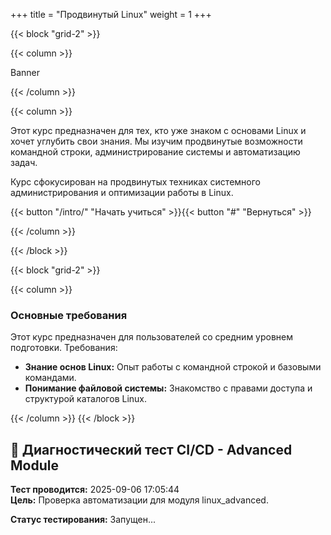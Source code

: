 +++
title = "Продвинутый Linux"
weight = 1
+++

{{< block "grid-2" >}}

{{< column >}}

Banner

{{< /column >}}

{{< column >}}

Этот курс предназначен для тех, кто уже знаком с основами Linux и хочет углубить свои знания. Мы изучим продвинутые возможности командной строки, администрирование системы и автоматизацию задач.

Курс сфокусирован на продвинутых техниках системного администрирования и оптимизации работы в Linux.

{{< button "/intro/" "Начать учиться" >}}{{< button "#" "Вернуться" >}}

{{< /column >}}

{{< /block >}}

{{< block "grid-2" >}}

{{< column >}}

### Основные требования

Этот курс предназначен для пользователей со средним уровнем подготовки. Требования:

*   **Знание основ Linux:** Опыт работы с командной строкой и базовыми командами.
*   **Понимание файловой системы:** Знакомство с правами доступа и структурой каталогов Linux.

{{< /column >}}
{{< /block >}}


## 🧪 Диагностический тест CI/CD - Advanced Module

**Тест проводится:** 2025-09-06 17:05:44  
**Цель:** Проверка автоматизации для модуля linux_advanced.

**Статус тестирования:** Запущен...

